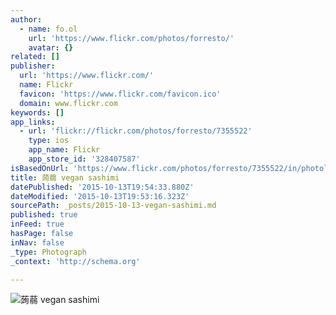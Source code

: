 ```yaml
---
author:
  - name: fo.ol
    url: 'https://www.flickr.com/photos/forresto/'
    avatar: {}
related: []
publisher:
  url: 'https://www.flickr.com/'
  name: Flickr
  favicon: 'https://www.flickr.com/favicon.ico'
  domain: www.flickr.com
keywords: []
app_links:
  - url: 'flickr://flickr.com/photos/forresto/7355522'
    type: ios
    app_name: Flickr
    app_store_id: '328407587'
isBasedOnUrl: 'https://www.flickr.com/photos/forresto/7355522/in/photolist-'
title: 蒟蒻 vegan sashimi
datePublished: '2015-10-13T19:54:33.880Z'
dateModified: '2015-10-13T19:53:16.323Z'
sourcePath: _posts/2015-10-13-vegan-sashimi.md
published: true
inFeed: true
hasPage: false
inNav: false
_type: Photograph
_context: 'http://schema.org'

---
```

![蒟蒻 vegan sashimi](https://farm1.staticflickr.com/7/7355522_b66e5d3078_m.jpg)